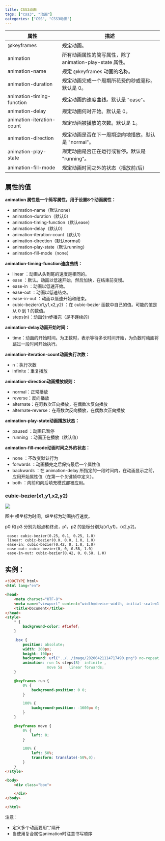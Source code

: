 ```yaml
---
title: CSS3动画
tags: ["css3", "动画"]
categories: ["CSS", "CSS3动画"]
---
```


| 属性                      | 描述                                                     |
| ------------------------- | -------------------------------------------------------- |
| @keyframes                | 规定动画。                                               |
| animation                 | 所有动画属性的简写属性，除了 animation-play-state 属性。 |
| animation-name            | 规定 @keyframes 动画的名称。                             |
| animation-duration        | 规定动画完成一个周期所花费的秒或毫秒。默认是 0。         |
| animation-timing-function | 规定动画的速度曲线。默认是 "ease"。                      |
| animation-delay           | 规定动画何时开始。默认是 0。                             |
| animation-iteration-count | 规定动画被播放的次数。默认是 1。                         |
| animation-direction       | 规定动画是否在下一周期逆向地播放。默认是 "normal"。      |
| animation-play-state      | 规定动画是否正在运行或暂停。默认是 "running"。           |
| animation-fill-mode       | 规定动画时间之外的状态（播放前/后）                      |

<!--more-->

## 属性的值

**animation 属性是一个简写属性，用于设置8个动画属性：**

- animation-name（默认none）
- animation-duration（默认0）
- animation-timing-function（默认ease）
- animation-delay（默认0）
- animation-iteration-count（默认1）
- animation-direction（默认normal）
- animation-play-state（默认running）
- animation-fill-mode（none）

**animation-timing-function速度曲线：**

- linear ：动画从头到尾的速度是相同的。 
- ease ：默认。动画以低速开始，然后加快，在结束前变慢。 
- ease-in ：动画以低速开始。 
- ease-out ：动画以低速结束。 
- ease-in-out ：动画以低速开始和结束。 
- cubic-bezier(x1,y1,x2,y2) ：在 cubic-bezier 函数中自己的值。可能的值是从 0 到 1 的数值。 
- steps(n)：动画分n步播完（是不连续的）

**animation-delay动画开始时间：**

- time：动画的开始时间。为正数时，表示等待多长时间开始，为负数时动画将跳过一段时间开始执行。

**animation-iteration-count动画执行次数：**

- n：执行次数
- infinite：重复播放

**animation-direction动画播放规则：**

- normal：正常播放
- reverse：反向播放
- alternate：在奇数次正向播放，在偶数次反向播放
- alternate-reverse：在奇数次反向播放，在偶数次正向播放

**animation-play-state动画播放状态：**

- paused ：动画已暂停
- running ：动画正在播放（默认值）

**animation-fill-mode动画时间之外的状态：**

- none ：不改变默认行为
- forwards ：动画播完之后保持最后一个属性值
- backwards ：在 animation-delay 所指定的一段时间内，在动画显示之前，应用开始属性值（在第一个关键帧中定义）。 
- both ：向前和向后填充模式都被应用。 

### cubic-bezier(x1,y1,x2,y2)

![](https://images2015.cnblogs.com/blog/1044952/201611/1044952-20161130172404584-1510385710.jpg)

图中 横坐标为时间，纵坐标为动画执行速度。

 p0 和 p3 分别为起点和终点，p1，p2 的坐标分别为(x1,y1)，(x2,y2)。

```
 ease: cubic-bezier(0.25, 0.1, 0.25, 1.0)
 linear: cubic-bezier(0.0, 0.0, 1.0, 1.0)
 ease-in: cubic-bezier(0.42, 0, 1.0, 1.0)
 ease-out: cubic-bezier(0, 0, 0.58, 1.0)
 ease-in-out: cubic-bezier(0.42, 0, 0.58, 1.0)
```

## 实例：

```html
<!DOCTYPE html>
<html lang="en">

<head>
    <meta charset="UTF-8">
    <meta name="viewport" content="width=device-width, initial-scale=1.0">
    <title>Document</title>
</head>
<style>
    * {
        background-color: #f1efef;
    }

    .box {
        position: absolute;
        width: 200px;
        height: 100px;
        background: url("../../image/20200421114717490.png") no-repeat;
        animation: run 1s steps(8)  infinite ,
                   move 5s   linear forwards;
    }

    @keyframes run {
        0% {
            background-position: 0 0;
        }

        100% {
            background-position: -1600px 0;
        }
    }

    @keyframes move {
        0% {
            left: 0;
        }

        100% {
            left: 50%;
            transform: translate(-50%,0);
        }
    }
</style>

<body>
    <div class="box">

    </div>
</body>

</html>
```



注意：

- 定义多个动画要用","隔开
- 当使用复合属性animation时注意书写顺序